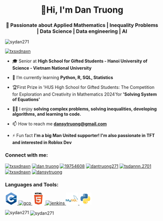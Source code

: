 <h1 align="center">👋Hi, I'm Dan Truong</h1>
<h3 align="center">🚀 Passionate about Applied Mathematics | Inequality Problems | Data Science | Data engineering | AI</h3>

<p align="left"> <img src="https://komarev.com/ghpvc/?username=sydan271&label=Profile%20views&color=0e75b6&style=flat" alt="sydan271" /> </p>

<p align="left"> <a href="https://twitter.com/txsxdnaxn" target="blank"><img src="https://img.shields.io/twitter/follow/txsxdnaxn?logo=twitter&style=for-the-badge" alt="txsxdnaxn" /></a> </p>

- 🎓 Senior at **High School for Gifted Students - Hanoi University of Science - Vietnam National University**

- 🌱 I’m currently learning **Python, R, SQL, Statistics**

- 🏆First Prize in 'HUS High School for Gifted Students: The Competition for Exploration and Creativity in Mathematics 2024'for **'Solving System of Equations'**

- 👨‍💻 I enjoy **solving complex problems, solving inequalities, developing algorithms, and learning to code.**

- 📫 How to reach me **dansytruong@gmail.com**

- ⚡ Fun fact **I'm a big Man United supporter! I'm also passionate in TFT and interested in Roblox Dev**

<h3 align="left">Connect with me:</h3>
<p align="left">
<a href="https://twitter.com/txsxdnaxn" target="blank"><img align="center" src="https://raw.githubusercontent.com/rahuldkjain/github-profile-readme-generator/master/src/images/icons/Social/twitter.svg" alt="txsxdnaxn" height="30" width="40" /></a>
<a href="https://linkedin.com/in/dan truong" target="blank"><img align="center" src="https://raw.githubusercontent.com/rahuldkjain/github-profile-readme-generator/master/src/images/icons/Social/linked-in-alt.svg" alt="dan truong" height="30" width="40" /></a>
<a href="https://stackoverflow.com/users/19754608" target="blank"><img align="center" src="https://raw.githubusercontent.com/rahuldkjain/github-profile-readme-generator/master/src/images/icons/Social/stack-overflow.svg" alt="19754608" height="30" width="40" /></a>
<a href="https://kaggle.com/dantruong271" target="blank"><img align="center" src="https://raw.githubusercontent.com/rahuldkjain/github-profile-readme-generator/master/src/images/icons/Social/kaggle.svg" alt="dantruong271" height="30" width="40" /></a>
<a href="https://fb.com/tsdannn.2701" target="blank"><img align="center" src="https://raw.githubusercontent.com/rahuldkjain/github-profile-readme-generator/master/src/images/icons/Social/facebook.svg" alt="tsdannn.2701" height="30" width="40" /></a>
<a href="https://instagram.com/txsxdnaxn" target="blank"><img align="center" src="https://raw.githubusercontent.com/rahuldkjain/github-profile-readme-generator/master/src/images/icons/Social/instagram.svg" alt="txsxdnaxn" height="30" width="40" /></a>
<a href="https://www.hackerrank.com/dansytruong" target="blank"><img align="center" src="https://raw.githubusercontent.com/rahuldkjain/github-profile-readme-generator/master/src/images/icons/Social/hackerrank.svg" alt="dansytruong" height="30" width="40" /></a>
</p>

<h3 align="left">Languages and Tools:</h3>
<p align="left"> <a href="https://www.w3schools.com/cpp/" target="_blank" rel="noreferrer"> <img src="https://raw.githubusercontent.com/devicons/devicon/master/icons/cplusplus/cplusplus-original.svg" alt="cplusplus" width="40" height="40"/> </a> <a href="https://cloud.google.com" target="_blank" rel="noreferrer"> <img src="https://www.vectorlogo.zone/logos/google_cloud/google_cloud-icon.svg" alt="gcp" width="40" height="40"/> </a> <a href="https://www.w3.org/html/" target="_blank" rel="noreferrer"> <img src="https://raw.githubusercontent.com/devicons/devicon/master/icons/html5/html5-original-wordmark.svg" alt="html5" width="40" height="40"/> </a> <a href="https://www.jenkins.io" target="_blank" rel="noreferrer"> <img src="https://www.vectorlogo.zone/logos/jenkins/jenkins-icon.svg" alt="jenkins" width="40" height="40"/> </a> <a href="https://www.mysql.com/" target="_blank" rel="noreferrer"> <img src="https://raw.githubusercontent.com/devicons/devicon/master/icons/mysql/mysql-original-wordmark.svg" alt="mysql" width="40" height="40"/> </a> <a href="https://www.python.org" target="_blank" rel="noreferrer"> <img src="https://raw.githubusercontent.com/devicons/devicon/master/icons/python/python-original.svg" alt="python" width="40" height="40"/> </a> </p>

<p><img align="left" src="https://github-readme-stats.vercel.app/api/top-langs?username=sydan271&show_icons=true&locale=en&layout=compact" alt="sydan271" /></p>

<p>&nbsp;<img align="center" src="https://github-readme-stats.vercel.app/api?username=sydan271&show_icons=true&locale=en" alt="sydan271" /></p>

